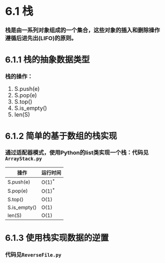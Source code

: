 <font size=4>

# 6.1 栈

**栈是由一系列对象组成的一个集合，这些对象的插入和删除操作遵循后进先出(LIFO)的原则。**

## 6.1.1 栈的抽象数据类型

**栈的操作：**
1. S.push(e)
2. S.pop(e)
3. S.top()
4. S.is_empty()
5. len(S)

## 6.1.2 简单的基于数组的栈实现

**通过适配器模式，使用Python的list类实现一个栈：代码见`ArrayStack.py`**

操作|运行时间
---|---
S.push(e)|O(1)<sup>*</sup>
S.pop(e)|O(1)<sup>*</sup>
S.top()|O(1)
S.is_empty()|O(1)
len(S)|O(1)

## 6.1.3 使用栈实现数据的逆置

**代码见`ReverseFile.py`**